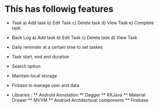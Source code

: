 # This has followig features

* Task
    a) Add task
    b) Edit Task
    c) Delete task
    d) View Task
    e) Complete task
*  Back Log
    a) Add task
    b) Edit Task
    c) Delete task
    d) View Task
    
* Daily reminder at a certain time to set taskes
* Task start, end and duration
* Search option
* Maintain local storage 
* Firbase to manage user and data
* Libraries : 
  ** Android Annotation
  ** Dagger
  ** RXJava
  ** Material Drawer
  ** MVVM
  ** Android Architectural components
  ** Firebase
